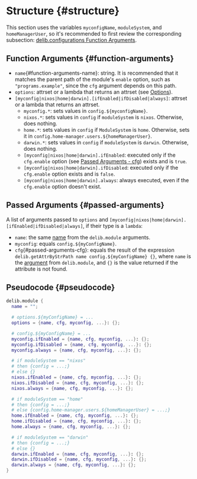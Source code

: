 # Structure {#structure}
This section uses the variables `myconfigName`, `moduleSystem`, and `homeManagerUser`, so it's recommended to first review the corresponding subsection: [delib.configurations Function Arguments](/configurations/structure#function-arguments).

## Function Arguments {#function-arguments}
- `name`{#function-arguments-name}: string. It is recommended that it matches the parent path of the module's `enable` option, such as `"programs.example"`, since the `cfg` argument depends on this path.
- `options`: attrset or a lambda that returns an attrset (see [Options](/options/introduction)).
- `[myconfig|nixos|home|darwin].[ifEnabled|ifDisabled|always]`: attrset or a lambda that returns an attrset.
  - `myconfig.*`: sets values in `config.${myconfigName}`.
  - `nixos.*`: sets values in `config` if `moduleSystem` is `nixos`. Otherwise, does nothing.
  - `home.*`: sets values in `config` if `ModuleSystem` is `home`. Otherwise, sets it in `config.home-manager.users.${homeManagerUser}`.
  - `darwin.*`: sets values in `config` if `moduleSystem` is `darwin`. Otherwise, does nothing.
  - `[myconfig|nixos|home|darwin].ifEnabled`: executed only if the `cfg.enable` option (see [Passed Arguments - cfg](#passed-arguments-cfg)) exists and is `true`.
  - `[myconfig|nixos|home|darwin].ifDisabled`: executed only if the `cfg.enable` option exists and is `false`.
  - `[myconfig|nixos|home|darwin].always`: always executed, even if the `cfg.enable` option doesn't exist.

## Passed Arguments {#passed-arguments}
A list of arguments passed to `options` and `[myconfig|nixos|home|darwin].[ifEnabled|ifDisabled|always]`, if their type is a `lambda`:
- `name`: the same [name](#function-arguments-name) from the `delib.module` arguments.
- `myconfig`: equals `config.${myConfigName}`.
- `cfg`{#passed-arguments-cfg}: equals the result of the expression `delib.getAttrByStrPath name config.${myConfigName} {}`, where `name` is the [argument](#function-arguments-name) from `delib.module`, and `{}` is the value returned if the attribute is not found.

## Pseudocode {#pseudocode}
```nix
delib.module {
  name = "";

  # options.${myConfigName} = ...
  options = {name, cfg, myconfig, ...}: {};

  # config.${myConfigName} = ...
  myconfig.ifEnabled = {name, cfg, myconfig, ...}: {};
  myconfig.ifDisabled = {name, cfg, myconfig, ...}: {};
  myconfig.always = {name, cfg, myconfig, ...}: {};

  # if moduleSystem == "nixos"
  # then {config = ...;}
  # else {}
  nixos.ifEnabled = {name, cfg, myconfig, ...}: {};
  nixos.ifDisabled = {name, cfg, myconfig, ...}: {};
  nixos.always = {name, cfg, myconfig, ...}: {};

  # if moduleSystem == "home"
  # then {config = ...;}
  # else {config.home-manager.users.${homeManagerUser} = ...;}
  home.ifEnabled = {name, cfg, myconfig, ...}: {};
  home.ifDisabled = {name, cfg, myconfig, ...}: {};
  home.always = {name, cfg, myconfig, ...}: {};

  # if moduleSystem == "darwin"
  # then {config = ...;}
  # else {}
  darwin.ifEnabled = {name, cfg, myconfig, ...}: {};
  darwin.ifDisabled = {name, cfg, myconfig, ...}: {};
  darwin.always = {name, cfg, myconfig, ...}: {};
}
```
